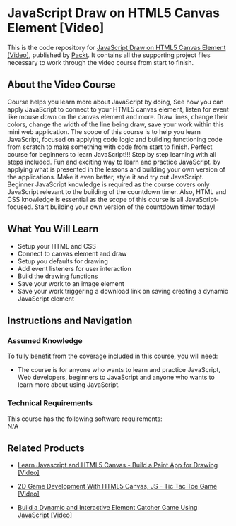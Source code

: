 # JavaScript Draw on HTML5 Canvas Element [Video]
This is the code repository for [JavaScript Draw on HTML5 Canvas Element [Video]](https://www.packtpub.com/application-development/javascript-draw-html5-canvas-element-video), published by [Packt](https://www.packtpub.com/?utm_source=github). It contains all the supporting project files necessary to work through the video course from start to finish.
## About the Video Course
Course helps you learn more about JavaScript by doing, See how you can apply JavaScript to connect to your HTML5 canvas element, listen for event like mouse down on the canvas element and more. Draw lines, change their colors, change the width of the line being draw, save your work within this mini web application. The scope of this course is to help you learn JavaScript, focused on applying code logic and building functioning code from scratch to make something with code from start to finish. Perfect course for beginners to learn JavaScript!!! Step by step learning with all steps included. Fun and exciting way to learn and practice JavaScript. by applying what is presented in the lessons and building your own version of the applications. Make it even better, style it and try out JavaScript. Beginner JavaScript knowledge is required as the course covers only JavaScript relevant to the building of the countdown timer. Also, HTML and CSS knowledge is essential as the scope of this course is all JavaScript-focused. Start building your own version of the countdown timer today!

<H2>What You Will Learn</H2>
<DIV class=book-info-will-learn-text>
<UL>
<li>Setup your HTML and CSS</li>
<li>Connect to canvas element and draw</li>
<li>Setup you defaults for drawing</li>
<li>Add event listeners for user interaction</li>
<li>Build the drawing functions</li>
<li>Save your work to an image element</li>
<li>Save your work triggering a download link on saving creating a dynamic JavaScript element</li></UL></DIV>

## Instructions and Navigation
### Assumed Knowledge
To fully benefit from the coverage included in this course, you will need:<br/>
<DIV class=book-info-will-learn-text>
<UL>
<LI>The course is for anyone who wants to learn and practice JavaScript, Web developers, beginners to JavaScript and anyone who wants to learn more about using JavaScript.
</LI>
</UL>
<DIV>

### Technical Requirements
This course has the following software requirements:<br/>
N/A

## Related Products
* [Learn Javascript and HTML5 Canvas - Build a Paint App for Drawing [Video]](https://www.packtpub.com/web-development/learn-javascript-and-html5-canvas-build-paint-app-drawing-video)

* [2D Game Development With HTML5 Canvas, JS - Tic Tac Toe Game [Video]](https://www.packtpub.com/application-development/2d-game-development-html5-canvas-js-tic-tac-toe-game-video)

* [Build a Dynamic and Interactive Element Catcher Game Using JavaScript [Video]]( https://www.packtpub.com/application-development/build-dynamic-and-interactive-element-catcher-game-using-javascript-video)
